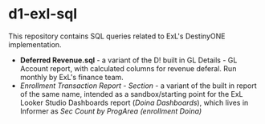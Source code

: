# d1-exl-sql

This repository contains SQL queries related to ExL's DestinyONE implementation. 

- **Deferred Revenue.sql** - a variant of the D! built in GL Details - GL Account report, with calculated columns for revenue deferal. Run monthly by ExL's finance team.
- **Enrollment Transaction Report* - Section* - a variant of the built in report of the same name, intended as a sandbox/starting point for the ExL Looker Studio Dashboards report (*Doina Dashboards*), which lives in Informer as *Sec Count by ProgArea (enrollment Doina)*  
